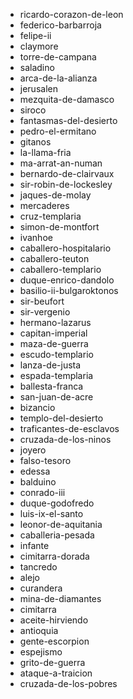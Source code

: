 - ricardo-corazon-de-leon
- federico-barbarroja
- felipe-ii
- claymore
- torre-de-campana
- saladino
- arca-de-la-alianza
- jerusalen
- mezquita-de-damasco
- siroco
- fantasmas-del-desierto
- pedro-el-ermitano
- gitanos
- la-llama-fria
- ma-arrat-an-numan
- bernardo-de-clairvaux
- sir-robin-de-lockesley
- jaques-de-molay
- mercaderes
- cruz-templaria
- simon-de-montfort
- ivanhoe
- caballero-hospitalario
- caballero-teuton
- caballero-templario
- duque-enrico-dandolo
- basilio-ii-bulgaroktonos
- sir-beufort
- sir-vergenio
- hermano-lazarus
- capitan-imperial
- maza-de-guerra
- escudo-templario
- lanza-de-justa
- espada-templaria
- ballesta-franca
- san-juan-de-acre
- bizancio
- templo-del-desierto
- traficantes-de-esclavos
- cruzada-de-los-ninos
- joyero
- falso-tesoro
- edessa
- balduino
- conrado-iii
- duque-godofredo
- luis-ix-el-santo
- leonor-de-aquitania
- caballeria-pesada
- infante
- cimitarra-dorada
- tancredo
- alejo
- curandera
- mina-de-diamantes
- cimitarra
- aceite-hirviendo
- antioquia
- gente-escorpion
- espejismo
- grito-de-guerra
- ataque-a-traicion
- cruzada-de-los-pobres
